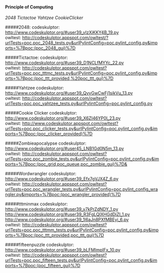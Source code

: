 #### Principle of Computing
_2048_
_Tictactoe_
_Yahtzee_
_CookieClicker_

#####2048:
codeskulptor: http://www.codeskulptor.org/#user39_vIzXiKKY4B_19.py  
owltest: http://codeskulptor.appspot.com/owltest/?urlTests=poc.poc_2048_tests.py&urlPylintConfig=poc.pylint_config.py&imports=%7Bpoc:(poc_2048_gui)%7D  

#####Tictactoe:
codeskulptor: http://www.codeskulptor.org/#user39_D1NCLfMYYc_22.py  
owltest: http://codeskulptor.appspot.com/owltest?urlTests=poc.poc_tttmc_tests.py&urlPylintConfig=poc.pylint_config.py&imports=%7Bpoc:(poc_ttt_provided,%20poc_ttt_gui)%7D  
  
#####Yahtzee
codeskulptor: http://www.codeskulptor.org/#user39_QvvGwCwFj1sikVu_13.py  
owltest: http://codeskulptor.appspot.com/owltest?urlTests=poc.poc_yahtzee_tests.py&urlPylintConfig=poc.pylint_config.py

#####Cookie Clicker
codeskulptor: http://www.codeskulptor.org/#user39_X6ZI46YP0l_23.py  
owltest: http://www.codeskulptor.appspot.com/owltest?urlTests=poc.poc_clicker_tests.py&urlPylintConfig=poc.pylint_config.py&imports=%7Bpoc:(poc_clicker_provided)%7D    

#####Zombieapocalypse
codeskulptor: http://www.codeskulptor.org/#user45_LNB1Gd0N5m_13.py  
owltest: http://codeskulptor.appspot.com/owltest?urlTests=poc.poc_zombie_tests.py&urlPylintConfig=poc.pylint_config.py&imports=%7Bpoc:(poc_grid,poc_queue,poc_zombie_gui)%7D&

#####Wordwrangler
codeskulptor: http://www.codeskulptor.org/#user39_Efx7gVJX4Z_6.py  
owltest: http://codeskulptor.appspot.com/owltest?urlTests=poc.poc_wrangler_tests.py&urlPylintConfig=poc.pylint_config_wrangler.py&imports=%7Bpoc:(poc_wrangler_provided)%7D    

#####tttminmax
codeskulptor:
http://www.codeskulptor.org/#user39_v7kPrZdNDY_1.py  
http://www.codeskulptor.org/#user39_R3FgLQIXHGdDiZI_1.py  
http://www.codeskulptor.org/#user39_1l6aJn8PXfMBEyj_6.py  
owltest: http://codeskulptor.appspot.com/owltest?urlTests=poc.poc_tttmm_tests.py&urlPylintConfig=poc.pylint_config.py&imports=%7Bpoc:(poc_ttt_provided,poc_ttt_gui)%7D  

#####fifteenpuzzle
codeskulptor: http://www.codeskulptor.org/#user39_bLFMImplFx_10.py  
owltest: http://codeskulptor.appspot.com/owltest?urlTests=poc.poc_fifteen_tests.py&urlPylintConfig=poc.pylint_config.py&imports=%7Bpoc:(poc_fifteen_gui)%7D  

